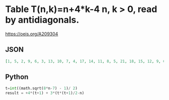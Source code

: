 # Table T\(n,k\)\=n\+4\*k\-4 n, k \> 0, read by antidiagonals\.
https://oeis.org/A209304
## JSON
```JSON
[1, 5, 2, 9, 6, 3, 13, 10, 7, 4, 17, 14, 11, 8, 5, 21, 18, 15, 12, 9, 6, 25, 22, 19, 16, 13, 10, 7, 29, 26, 23, 20, 17, 14, 11, 8, 33, 30, 27, 24, 21, 18, 15, 12, 9, 37, 34, 31, 28, 25, 22, 19, 16, 13, 10, 41, 38, 35, 32, 29, 26, 23, 20, 17, 14, 11, 45, 42, 39, 36, 33, 30, 27]
```
## Python
```Python
t=int((math.sqrt(8*n-7) - 1)/ 2)
result = +4*(t+1) + 3*(t*(t+1)/2-n)
```
